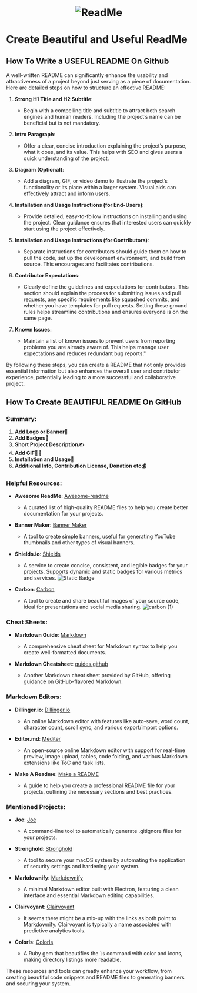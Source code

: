 <h1 align="center">
<img src="https://github.com/user-attachments/assets/4a8204ac-acb7-4888-a493-300411557137" alt="ReadMe">
</h1>

# Create Beautiful and Useful ReadMe

## How To Write a USEFUL  README On Github

A well-written README can significantly enhance the usability and attractiveness of a project beyond just serving as a piece of documentation. Here are detailed steps on how to structure an effective README:

1. **Strong H1 Title and H2 Subtitle**:
   - Begin with a compelling title and subtitle to attract both search engines and human readers. Including the project’s name can be beneficial but is not mandatory.

2. **Intro Paragraph**:
   - Offer a clear, concise introduction explaining the project’s purpose, what it does, and its value. This helps with SEO and gives users a quick understanding of the project.

3. **Diagram (Optional)**:
   - Add a diagram, GIF, or video demo to illustrate the project’s functionality or its place within a larger system. Visual aids can effectively attract and inform users.

4. **Installation and Usage Instructions (for End-Users)**:
   - Provide detailed, easy-to-follow instructions on installing and using the project. Clear guidance ensures that interested users can quickly start using the project effectively.

5. **Installation and Usage Instructions (for Contributors)**:
   - Separate instructions for contributors should guide them on how to pull the code, set up the development environment, and build from source. This encourages and facilitates contributions.

6. **Contributor Expectations**: 
	- Clearly define the guidelines and expectations for contributors. This section should explain the process for submitting issues and pull requests, any specific requirements like squashed commits, and whether you have templates for pull requests. Setting these ground rules helps streamline contributions and ensures everyone is on the same page.

7. **Known Issues**: 
	- Maintain a list of known issues to prevent users from reporting problems you are already aware of. This helps manage user expectations and reduces redundant bug reports."

By following these steps, you can create a README that not only provides essential information but also enhances the overall user and contributor experience, potentially leading to a more successful and collaborative project.

## How To Create BEAUTIFUL README On GitHub

### Summary:

1. **Add Logo or Banner🌈** 
2. **Add Badges🥇**
3. **Short Project Description✍️**
4. **Add GIF🧑‍💼**
5. **Installation and Usage🧩**
6. **Additional Info, Contribution License, Donation etc💰**


### Helpful Resources:
- **Awesome ReadMe**: [Awesome-readme](https://github.com/matiassingers/awesome-readme)
  - A curated list of high-quality README files to help you create better documentation for your projects.

- **Banner Maker**: [Banner Maker](https://banner.godori.dev)
  - A tool to create simple banners, useful for generating YouTube thumbnails and other types of visual banners.
  
- **Shields.io**: [Shields](https://shields.io)
  - A service to create concise, consistent, and legible badges for your projects. Supports dynamic and static badges for various metrics and services.
![Static Badge](https://img.shields.io/badge/any%20text%20-%20you%20like%20-tuyen)

- **Carbon**: [Carbon](https://carbon.now.sh)
  - A tool to create and share beautiful images of your source code, ideal for presentations and social media sharing.
![carbon (1)](https://github.com/user-attachments/assets/79e9e0a2-b52e-457d-9ced-a7773064f31f)

### Cheat Sheets:
- **Markdown Guide**: [Markdown](https://www.markdownguide.org/cheat-sheet/)
  - A comprehensive cheat sheet for Markdown syntax to help you create well-formatted documents.

- **Markdown Cheatsheet**: [guides.github](https://docs.github.com/en)
  - Another Markdown cheat sheet provided by GitHub, offering guidance on GitHub-flavored Markdown.

### Markdown Editors:
- **Dillinger.io**: [Dillinger.io](https://dillinger.io/)
  - An online Markdown editor with features like auto-save, word count, character count, scroll sync, and various export/import options.

- **Editor.md**: [Mediter](https://pandao.github.io/editor.md/en.html)
  - An open-source online Markdown editor with support for real-time preview, image upload, tables, code folding, and various Markdown extensions like ToC and task lists.

- **Make A Readme**: [Make a README](https://www.makeareadme.com/)
  - A guide to help you create a professional README file for your projects, outlining the necessary sections and best practices.

### Mentioned Projects:
- **Joe**: [Joe](https://github.com/karan/joe)
  - A command-line tool to automatically generate .gitignore files for your projects.

- **Stronghold**: [Stronghold](https://github.com/alichtman/stronghold)
  - A tool to secure your macOS system by automating the application of security settings and hardening your system.

- **Markdownify**: [Markdownify](https://github.com/amitmerchant1990/electron-markdownify)
  - A minimal Markdown editor built with Electron, featuring a clean interface and essential Markdown editing capabilities.

- **Clairvoyant**: [Clairvoyant](https://github.com/amitmerchant1990/electron-markdownify)
  - It seems there might be a mix-up with the links as both point to Markdownify. Clairvoyant is typically a name associated with predictive analytics tools.

- **Colorls**: [Colorls](https://github.com/athityakumar/colorls)
  - A Ruby gem that beautifies the `ls` command with color and icons, making directory listings more readable.

These resources and tools can greatly enhance your workflow, from creating beautiful code snippets and README files to generating banners and securing your system.

